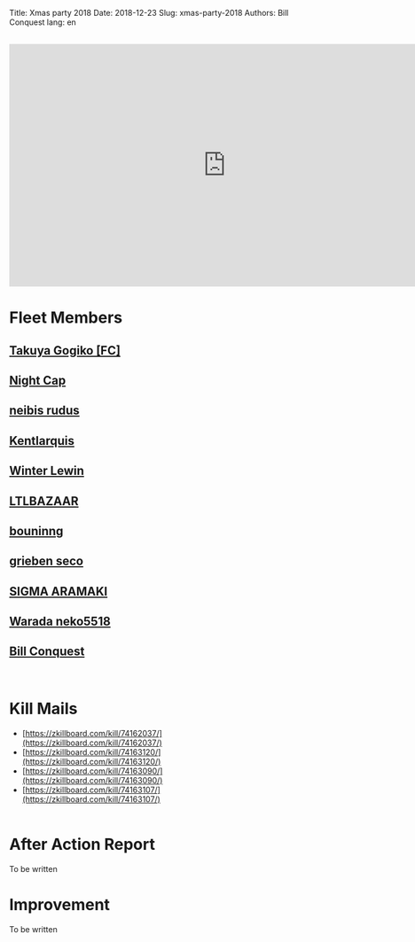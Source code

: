 Title: Xmas party 2018
Date: 2018-12-23
Slug: xmas-party-2018
Authors: Bill Conquest
lang: en

<br />
<iframe width="780" height="438" src="https://www.youtube.com/embed/5BWvbYDhTh8" frameborder="0" allow="accelerometer; autoplay; encrypted-media; gyroscope; picture-in-picture" allowfullscreen></iframe>

# Fleet Members
## [Takuya Gogiko [FC]](https://zkillboard.com/character/95235307/)
## [Night Cap](https://zkillboard.com/character/94127438/)
## [neibis rudus](https://zkillboard.com/character/93531438/)
## [Kentlarquis](https://zkillboard.com/character/94500364/)
## [Winter Lewin](https://zkillboard.com/character/95526304/)
## [LTLBAZAAR](https://zkillboard.com/character/91546798/)
## [bouninng](https://zkillboard.com/character/508340745/)
## [grieben seco](https://zkillboard.com/character/96069434/)
## [SIGMA ARAMAKI](https://zkillboard.com/character/2112087185/)
## [Warada neko5518](https://zkillboard.com/character/2113838275/)
## [Bill Conquest](https://zkillboard.com/character/2113999933/)
<br />

# Kill Mails
- [https://zkillboard.com/kill/74162037/](https://zkillboard.com/kill/74162037/)
- [https://zkillboard.com/kill/74163120/](https://zkillboard.com/kill/74163120/)
- [https://zkillboard.com/kill/74163090/](https://zkillboard.com/kill/74163090/)
- [https://zkillboard.com/kill/74163107/](https://zkillboard.com/kill/74163107/)
<br /><br />

# After Action Report
To be written
<br />

# Improvement
To be written
